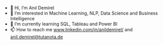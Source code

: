 - 👋 Hi, I’m Anıl Demirel
- 👀 I’m interested in Machine Learning, NLP, Data Science and Business Intelligence
- 🌱 I’m currently learning SQL, Tableau and Power BI
- 📫 How to reach me www.linkedin.com/in/anildemirel/ and anil.demirel@tutanota.de

<!---
anilldemirell/anilldemirell is a ✨ special ✨ repository because its `README.md` (this file) appears on your GitHub profile.
You can click the Preview link to take a look at your changes.
--->
